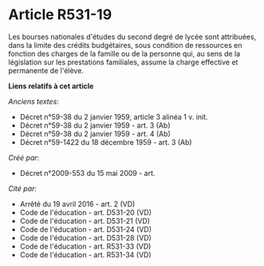 # Article R531-19

Les bourses nationales d'études du second degré de lycée sont attribuées, dans la limite des crédits budgétaires, sous
condition de ressources en fonction des charges de la famille ou de la personne qui, au sens de la législation sur les
prestations familiales, assume la charge effective et permanente de l'élève.

**Liens relatifs à cet article**

_Anciens textes_:

  - Décret n°59-38 du 2 janvier 1959, article 3 alinéa 1 v. init.
  - Décret n°59-38 du 2 janvier 1959 - art. 3 (Ab)
  - Décret n°59-38 du 2 janvier 1959 - art. 4 (Ab)
  - Décret n°59-1422  du 18 décembre 1959 - art. 3 (Ab)

_Créé par_:

  - Décret n°2009-553 du 15 mai 2009 - art.

_Cité par_:

  - Arrêté du 19 avril 2016 - art. 2 (VD)
  - Code de l'éducation - art. D531-20 (VD)
  - Code de l'éducation - art. D531-21 (VD)
  - Code de l'éducation - art. D531-24 (VD)
  - Code de l'éducation - art. D531-28 (VD)
  - Code de l'éducation - art. R531-33 (VD)
  - Code de l'éducation - art. R531-34 (VD)

